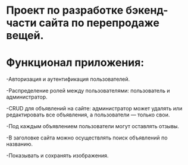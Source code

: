 # Проект по разработке бэкенд-части сайта по перепродаже вещей.
# Функционал приложения:
-Авторизация и аутентификация пользователей.

-Распределение ролей между пользователями: пользователь и администратор.

-CRUD для объявлений на сайте: администратор может удалять или редактировать все объявления, а пользователи — только свои.

-Под каждым объявлением пользователи могут оставлять отзывы.

-В заголовке сайта можно осуществлять поиск объявлений по названию.


-Показывать и сохранять изображения.
